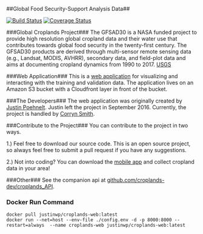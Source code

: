 ##Global Food Security-Support Analysis Data##

[![Build Status](https://travis-ci.org/justinwp/croplands-web.svg)](https://travis-ci.org/justinwp/croplands-web) [![Coverage Status](https://coveralls.io/repos/justinwp/croplands-web/badge.svg)](https://coveralls.io/r/justinwp/croplands-web)

###Global Croplands Project###
The GFSAD30 is a NASA funded project to provide high resolution global cropland data and their water use that
contributes towards global food security in the twenty-first century. The GFSAD30 products are derived through
multi-sensor remote sensing data (e.g., Landsat, MODIS, AVHRR), secondary data, and field-plot data and aims at
documenting cropland dynamics from 1990 to 2017. [USGS](http://geography.wr.usgs.gov/science/croplands/)

###Web Application###
This is a [web application](https://croplands.org) for visualizing and interacting with the training and validation
data. The application lives on an Amazon S3 bucket with a Cloudfront layer in front of the bucket.

###The Developers###
The web application was originally created by [Justin Poehnelt](https://github.com/justinwp).  Justin left the project
in September 2016.  Currently, the project is handled by [Corryn Smith](https://github.com/clsmit8703).


###Contribute to the Project###
You can contribute to the project in two ways.

1.) Feel free to download our source code.  This is an open source project, so always feel free to submit a pull request
if you have any suggestions.

2.) Not into coding? You can download the [mobile app](https://croplands.org/mobile) and collect cropland data in your
area!

###Other###
See the companion api at [github.com/croplands-dev/croplands_API](https://github.com/croplands-dev/croplands_API).


### Docker Run Command

```
docker pull justinwp/croplands-web:latest
docker run --net=host --env-file ./config.env -d -p 8000:8000 --restart=always  --name croplands-web justinwp/croplands-web:latest
```

